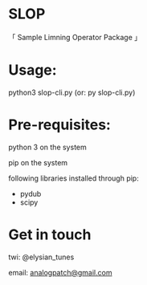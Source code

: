 # SLOP
「 Sample Limning Operator Package 」

# Usage:
python3 slop-cli.py (or: py slop-cli.py)

# Pre-requisites:
python 3 on the system

pip on the system

following libraries installed through pip:
- pydub
- scipy

# Get in touch
twi: @elysian_tunes

email: analogpatch@gmail.com
